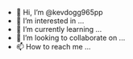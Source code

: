 - 👋 Hi, I’m @kevdogg965pp
- 👀 I’m interested in ...
- 🌱 I’m currently learning ...
- 💞️ I’m looking to collaborate on ...
- 📫 How to reach me ...

<!---
kevdogg965pp/kevdogg965pp is a ✨ special ✨ repository because its `README.md` (this file) appears on your GitHub profile.
You can click the Preview link to take a look at your changes.
--->
